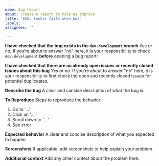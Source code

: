 ```yaml
---
name: Bug report
about: Create a report to help us improve
title: 'BUG: foobar fails when baz'
labels: ''
assignees: ''

---
```


**I have checked that the bug exists in the `dev-development` branch**
_Yes or no._
If you're about to answer "no" here, it is your responsibility to check `dev-development` **before** opening a bug report!

**I have checked that there are no already open issues or recently closed issues about this bug**
_Yes or no._
If you're about to answer "no" here, it is your responsibility to first check the open and recently closed issues for potential duplicaates.

**Describe the bug**
A clear and concise description of what the bug is.

**To Reproduce**
Steps to reproduce the behavior:
1. Go to '...'
2. Click on '....'
3. Scroll down to '....'
4. See error

**Expected behavior**
A clear and concise description of what you expected to happen.

**Screenshots**
If applicable, add screenshots to help explain your problem.

**Additional context**
Add any other context about the problem here.
